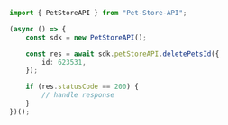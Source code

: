 <!-- Start SDK Example Usage -->


```typescript
import { PetStoreAPI } from "Pet-Store-API";

(async () => {
    const sdk = new PetStoreAPI();

    const res = await sdk.petStoreAPI.deletePetsId({
        id: 623531,
    });

    if (res.statusCode == 200) {
        // handle response
    }
})();

```
<!-- End SDK Example Usage -->